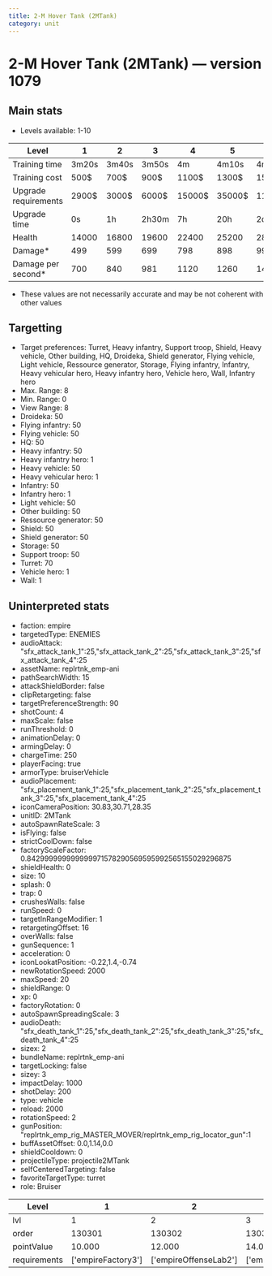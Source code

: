 ```yaml
---
title: 2-M Hover Tank (2MTank)
category: unit
---
```


# 2-M Hover Tank (2MTank) — version 1079

## Main stats

  * Levels available: 1-10

|Level               |1    |2    |3    |4     |5     |6      |7      |8      |9       |10      |
|--------------------|-----|-----|-----|------|------|-------|-------|-------|--------|--------|
|Training time       |3m20s|3m40s|3m50s|4m    |4m10s |4m20s  |4m30s  |4m40s  |4m50s   |5m      |
|Training cost       |500$ |700$ |900$ |1100$ |1300$ |1500$  |1700$  |2000$  |2100$   |2300$   |
|Upgrade requirements|2900$|3000$|6000$|15000$|35000$|115000$|200000$|385000$|1250000$|2250000$|
|Upgrade time        |0s   |1h   |2h30m|7h    |20h   |2d12h  |4d     |6d     |1w1d    |1w5d    |
|Health              |14000|16800|19600|22400 |25200 |28000  |30800  |33600  |36400   |42000   |
|Damage*             |499  |599  |699  |798   |898   |998    |1098   |1197   |1297    |1497    |
|Damage per second*  |700  |840  |981  |1120  |1260  |1400   |1541   |1680   |1820    |2101    |

* These values are not necessarily accurate and may be not coherent with other values

## Targetting

  * Target preferences: Turret, Heavy infantry, Support troop, Shield, Heavy vehicle, Other building, HQ, Droideka, Shield generator, Flying vehicle, Light vehicle, Ressource generator, Storage, Flying infantry, Infantry, Heavy vehicular hero, Heavy infantry hero, Vehicle hero, Wall, Infantry hero
  * Max. Range: 8
  * Min. Range: 0
  * View Range: 8
  * Droideka: 50
  * Flying infantry: 50
  * Flying vehicle: 50
  * HQ: 50
  * Heavy infantry: 50
  * Heavy infantry hero: 1
  * Heavy vehicle: 50
  * Heavy vehicular hero: 1
  * Infantry: 50
  * Infantry hero: 1
  * Light vehicle: 50
  * Other building: 50
  * Ressource generator: 50
  * Shield: 50
  * Shield generator: 50
  * Storage: 50
  * Support troop: 50
  * Turret: 70
  * Vehicle hero: 1
  * Wall: 1

## Uninterpreted stats

  * faction: empire
  * targetedType: ENEMIES
  * audioAttack: "sfx_attack_tank_1":25,"sfx_attack_tank_2":25,"sfx_attack_tank_3":25,"sfx_attack_tank_4":25
  * assetName: replrtnk_emp-ani
  * pathSearchWidth: 15
  * attackShieldBorder: false
  * clipRetargeting: false
  * targetPreferenceStrength: 90
  * shotCount: 4
  * maxScale: false
  * runThreshold: 0
  * animationDelay: 0
  * armingDelay: 0
  * chargeTime: 250
  * playerFacing: true
  * armorType: bruiserVehicle
  * audioPlacement: "sfx_placement_tank_1":25,"sfx_placement_tank_2":25,"sfx_placement_tank_3":25,"sfx_placement_tank_4":25
  * iconCameraPosition: 30.83,30.71,28.35
  * unitID: 2MTank
  * autoSpawnRateScale: 3
  * isFlying: false
  * strictCoolDown: false
  * factoryScaleFactor: 0.842999999999999971578290569595992565155029296875
  * shieldHealth: 0
  * size: 10
  * splash: 0
  * trap: 0
  * crushesWalls: false
  * runSpeed: 0
  * targetInRangeModifier: 1
  * retargetingOffset: 16
  * overWalls: false
  * gunSequence: 1
  * acceleration: 0
  * iconLookatPosition: -0.22,1.4,-0.74
  * newRotationSpeed: 2000
  * maxSpeed: 20
  * shieldRange: 0
  * xp: 0
  * factoryRotation: 0
  * autoSpawnSpreadingScale: 3
  * audioDeath: "sfx_death_tank_1":25,"sfx_death_tank_2":25,"sfx_death_tank_3":25,"sfx_death_tank_4":25
  * sizex: 2
  * bundleName: replrtnk_emp-ani
  * targetLocking: false
  * sizey: 3
  * impactDelay: 1000
  * shotDelay: 200
  * type: vehicle
  * reload: 2000
  * rotationSpeed: 2
  * gunPosition: "replrtnk_emp_rig_MASTER_MOVER/replrtnk_emp_rig_locator_gun":1
  * buffAssetOffset: 0.0,1.14,0.0
  * shieldCooldown: 0
  * projectileType: projectile2MTank
  * selfCenteredTargeting: false
  * favoriteTargetType: turret
  * role: Bruiser

|Level       |1                 |2                    |3                    |4                    |5                    |6                    |7                    |8                    |9                    |10                    |
|------------|------------------|---------------------|---------------------|---------------------|---------------------|---------------------|---------------------|---------------------|---------------------|----------------------|
|lvl         |1                 |2                    |3                    |4                    |5                    |6                    |7                    |8                    |9                    |10                    |
|order       |130301            |130302               |130303               |130304               |130305               |130306               |130307               |130308               |130309               |130310                |
|pointValue  |10.000            |12.000               |14.000               |16.000               |18.000               |20.000               |22.000               |24.000               |26.000               |30.000                |
|requirements|['empireFactory3']|['empireOffenseLab2']|['empireOffenseLab3']|['empireOffenseLab4']|['empireOffenseLab5']|['empireOffenseLab6']|['empireOffenseLab7']|['empireOffenseLab8']|['empireOffenseLab9']|['empireOffenseLab10']|

